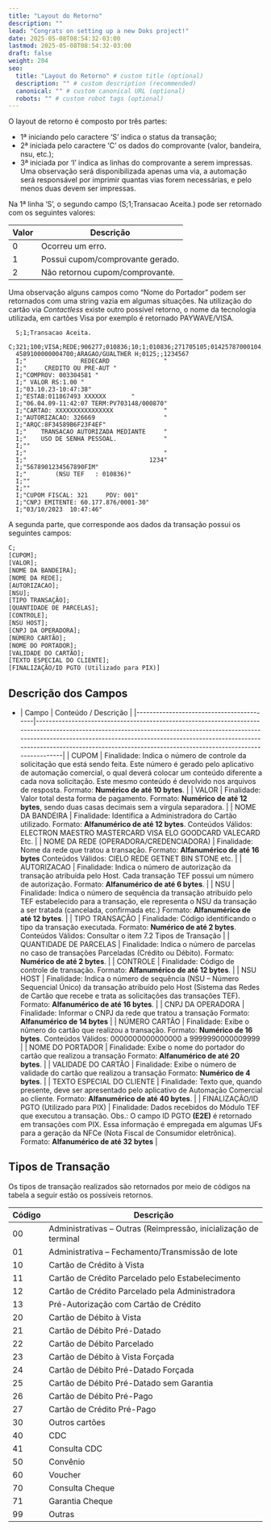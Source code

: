 ```yaml
---
title: "Layout do Retorno"
description: ""
lead: "Congrats on setting up a new Doks project!"
date: 2025-05-08T08:54:32-03:00
lastmod: 2025-05-08T08:54:32-03:00
draft: false
weight: 204
seo:
  title: "Layout do Retorno" # custom title (optional)
  description: "" # custom description (recommended)
  canonical: "" # custom canonical URL (optional)
  robots: "" # custom robot tags (optional)
---
```

O layout de retorno é composto por três partes:
- 1ª iniciando pelo caractere ‘S’ indica o status da transação;
- 2ª iniciada pelo caractere ‘C’ os dados do comprovante (valor, bandeira, nsu, etc.);
- 3ª iniciada por ‘I’ indica as linhas do comprovante a serem impressas. Uma observação será disponibilizada apenas uma via, a automação será responsável por imprimir quantas vias forem necessárias, e pelo menos duas devem ser impressas.

Na 1ª linha ‘S’, o segundo campo (S;1;Transacao Aceita.) pode ser retornado com os seguintes valores:

|   Valor | Descrição                        |
|---------|----------------------------------|
|       0 | Ocorreu um erro.                 |
|       1 | Possui cupom/comprovante gerado. |
|       2 | Não retornou cupom/comprovante.  |

Uma observação alguns campos como “Nome do Portador” podem ser retornados com uma string vazia em algumas situações.  Na utilização do cartão via *Contactless* existe outro possível retorno, o nome da tecnologia utilizada, em cartões Visa por exemplo é retornado PAYWAVE/VISA.


```txt{title="Exemplo de Retorno"}
  S;1;Transacao Aceita.
  C;321;100;VISA;REDE;906277;010836;10;1;010836;271705105;01425787000104;
  4589100000004700;ARAGAO/GUALTHER H;0125;;1234567
  I;"               REDECARD               "
  I;"     CREDITO OU PRE-AUT "
  I;"COMPROV: 003304581 "
  I;" VALOR RS:1.00 "
  I;"03.10.23-10:47:38"
  I;"ESTAB:011867493 XXXXXX       "
  I;"06.04.09-11:42:07 TERM:PV703148/000870"
  I;"CARTAO: XXXXXXXXXXXXXXXX              "
  I;"AUTORIZACAO: 326669                   "
  I;"ARQC:8F34589B6F23F4EF"
  I;"    TRANSACAO AUTORIZADA MEDIANTE     "
  I;"    USO DE SENHA PESSOAL.             "
  I;""
  I;"                                      "
  I;"                                  1234"
  I;"5678901234567890FIM"
  I;"        (NSU TEF   : 010836)"
  I;""
  I;""
  I;"CUPOM FISCAL: 321     PDV: 001"
  I;"CNPJ EMITENTE: 60.177.876/0001-30"
  I;"03/10/2023  10:47:46"
```

A segunda parte, que corresponde aos dados da transação possui os seguintes campos:

```txt {title="Campos da 2ª parte do Retorno"}
C;
[CUPOM];
[VALOR];
[NOME DA BANDEIRA];
[NOME DA REDE];
[AUTORIZACAO];
[NSU];
[TIPO TRANSAÇÃO];
[QUANTIDADE DE PARCELAS];
[CONTROLE];
[NSU HOST];
[CNPJ DA OPERADORA];
[NÚMERO CARTÃO];
[NOME DO PORTADOR];
[VALIDADE DO CARTÃO];
[TEXTO ESPECIAL DO CLIENTE];
[FINALIZAÇÃO/ID PGTO (Utilizado para PIX)]
```


## Descrição dos Campos
- | Campo                                    | Conteúdo / Descrição                                                                                                                                                                                                                                                                                           |
|------------------------------------------|----------------------------------------------------------------------------------------------------------------------------------------------------------------------------------------------------------------------------------------------------------------------------------------------------------------|
| CUPOM                                    | Finalidade:  Indica o número de controle da solicitação que está sendo feita. Este número é gerado pelo aplicativo de automação comercial, o qual deverá colocar um conteúdo diferente a cada nova solicitação. Este mesmo conteúdo é devolvido nos arquivos de resposta.  Formato:  **Numérico de até 10 bytes**. |
| VALOR                                    | Finalidade: Valor total desta forma de pagamento. Formato: **Numérico de até 12 bytes**, sendo duas casas decimais sem a vírgula separadora.                                                                                                                                                                       |
| NOME DA BANDEIRA                         | Finalidade: Identifica a Administradora do Cartão utilizado. Formato: **Alfanumérico de até 12 bytes**. Conteúdos Válidos: ELECTRON MAESTRO MASTERCARD VISA ELO GOODCARD VALECARD Etc.                                                                                                                             |
| NOME DA REDE (OPERADORA/CREDENCIADORA)   | Finalidade: Nome da rede que tratou a transação. Formato: **Alfanumérico de até 16 bytes** Conteúdos Válidos: CIELO REDE GETNET BIN STONE etc.                                                                                                                                                                     |
| AUTORIZACAO                              | Finalidade: Indica o número de autorização da transação atribuída pelo Host. Cada transação TEF possui um número de autorização. Formato: **Alfanumérico de até 6 bytes**.                                                                                                                                         |
| NSU                                      | Finalidade: Indica o número de sequência da transação atribuído pelo TEF estabelecido para a transação, ele representa o NSU da transação a ser tratada (cancelada, confirmada etc.) Formato: **Alfanumérico de até 12 bytes**.                                                                                    |
| TIPO TRANSAÇÃO                           | Finalidade: Código identificando o tipo da transação executada. Formato: **Numérico de até 2 bytes**. Conteúdos Válidos: Consultar o item 7.2 Tipos de Transação                                                                                                                                                   |
| QUANTIDADE DE PARCELAS                   | Finalidade: Indica o número de parcelas no caso de transações Parceladas (Crédito ou Débito). Formato: **Numérico de até 2 bytes**.                                                                                                                                                                                |
| CONTROLE                                 | Finalidade: Código de controle de transação. Formato: **Alfanumérico de até 12 bytes**.                                                                                                                                                                                                                            |
| NSU HOST                                 | Finalidade: Indica o número de sequência (NSU – Número Sequencial Único) da transação atribuído pelo Host (Sistema das Redes de Cartão que recebe e trata as solicitações das transações TEF). Formato: **Alfanumérico de até 16 bytes**.                                                                          |
| CNPJ DA OPERADORA                        | Finalidade: Informar o CNPJ da rede que tratou a transação Formato: **Alfanumérico de 14 bytes**                                                                                                                                                                                                               |
| NÚMERO CARTÃO                            | Finalidade: Exibe o número do cartão que realizou a transação. Formato: **Numérico de 16 bytes**. Conteúdos Válidos: 0000000000000000 a 9999990000009999                                                                                                                                                           |
| NOME DO PORTADOR                         | Finalidade: Exibe o nome do portador do cartão que realizou a transação Formato: **Alfanumérico de até 20 bytes**.                                                                                                                                                                                                 |
| VALIDADE DO CARTÃO                       | Finalidade: Exibe o número de validade do cartão que realizou a transação Formato: **Numérico de 4 bytes**.                                                                                                                                                                                                        |
| TEXTO ESPECIAL DO CLIENTE                | Finalidade: Texto que, quando presente, deve ser apresentado pelo aplicativo de Automação Comercial ao cliente. Formato: **Alfanumérico de até 40 bytes**.                                                                                                                                                         |
| FINALIZAÇÃO/ID PGTO (Utilizado para PIX) | Finalidade: Dados recebidos do Módulo TEF que executou a transação.  Obs.: O campo ID PGTO **(E2E)** é retornado em transações com PIX. Essa informação é empregada em algumas UFs para a geração da NFCe (Nota Fiscal de Consumidor eletrônica).  Formato: **Alfanumérico de até 32 bytes**                                 |

## Tipos de Transação

Os tipos de transação realizados são retornados por meio de códigos na tabela a seguir estão os possíveis retornos.

|   Código | Descrição                                                        |
|----------|------------------------------------------------------------------|
|       00 | Administrativas – Outras (Reimpressão, inicialização de terminal |
|       01 | Administrativa – Fechamento/Transmissão de lote                  |
|       10 | Cartão de Crédito à Vista                                        |
|       11 | Cartão de Crédito Parcelado pelo Estabelecimento                 |
|       12 | Cartão de Crédito Parcelado pela Administradora                  |
|       13 | Pré-Autorização com Cartão de Crédito                            |
|       20 | Cartão de Débito à Vista                                         |
|       21 | Cartão de Débito Pré-Datado                                      |
|       22 | Cartão de Débito Parcelado                                       |
|       23 | Cartão de Débito à Vista Forçada                                 |
|       24 | Cartão de Débito Pré-Datado Forçada                              |
|       25 | Cartão de Débito Pré-Datado sem Garantia                         |
|       26 | Cartão de Débito Pré-Pago                                        |
|       27 | Cartão de Crédito Pré-Pago                                       |
|       30 | Outros cartões                                                   |
|       40 | CDC                                                              |
|       41 | Consulta CDC                                                     |
|       50 | Convênio                                                         |
|       60 | Voucher                                                          |
|       70 | Consulta Cheque                                                  |
|       71 | Garantia Cheque                                                  |
|       99 | Outras                                                           |
